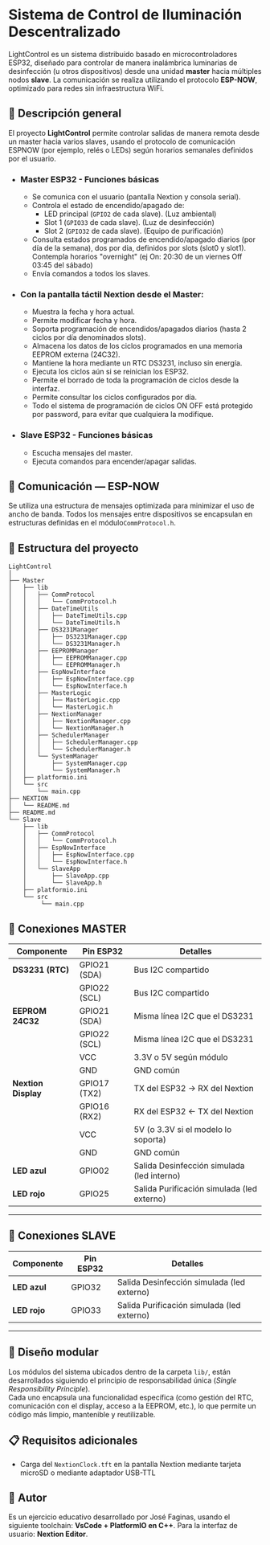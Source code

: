 # Sistema de Control de Iluminación Descentralizado

LightControl es un sistema distribuido basado en microcontroladores ESP32, diseñado para controlar de manera inalámbrica luminarias de desinfección (u otros dispositivos) desde una unidad **master** hacia múltiples nodos **slave**. La comunicación se realiza utilizando el protocolo **ESP-NOW**, optimizado para redes sin infraestructura WiFi.

## 📌 Descripción general

El proyecto **LightControl** permite controlar salidas de manera remota desde un master hacia varios slaves, usando el protocolo de comunicación ESPNOW (por ejemplo, relés o LEDs) según horarios semanales definidos por el usuario.

- ### **Master ESP32 - Funciones básicas**
  - Se comunica con el usuario (pantalla Nextion y consola serial).
  - Controla el estado de encendido/apagado de:
    - LED principal (`GPIO2` de cada slave). (Luz ambiental)
    - Slot 1 (`GPIO33` de cada slave). (Luz de desinfección)
    - Slot 2 (`GPIO32` de cada slave). (Equipo de purificación)
  - Consulta estados programados de encendido/apagado diarios (por día de la semana), dos por dia, definidos por slots (slot0 y slot1). Contempla horarios "overnight" (ej On: 20:30 de un viernes Off 03:45 del sábado)
  - Envía comandos a todos los slaves.

- ### **Con la pantalla táctil Nextion desde el Master:**
  - Muestra la fecha y hora actual.
  - Permite modificar fecha y hora.
  - Soporta programación de encendidos/apagados diarios (hasta 2 ciclos por día denominados slots).
  - Almacena los datos de los ciclos programados en una memoria EEPROM externa (24C32).
  - Mantiene la hora mediante un RTC DS3231, incluso sin energía.
  - Ejecuta los ciclos aún si se reinician los ESP32.
  - Permite el borrado de toda la programación de ciclos desde la interfaz.
  - Permite consultar los ciclos configurados por día.
  - Todo el sistema de programación de ciclos ON OFF está protegido por password, para evitar que cualquiera la modifique.

- ### **Slave ESP32 - Funciones básicas**
  - Escucha mensajes del master.
  - Ejecuta comandos para encender/apagar salidas.

## 📡 Comunicación — ESP-NOW

Se utiliza una estructura de mensajes optimizada para minimizar el uso de ancho de banda. Todos los mensajes entre dispositivos se encapsulan en estructuras definidas en el módulo`CommProtocol.h`.

## 📁 Estructura del proyecto
```text
LightControl
│ 
├── Master
│   ├── lib
│   │   ├── CommProtocol
│   │   │   └── CommProtocol.h
│   │   ├── DateTimeUtils
│   │   │   ├── DateTimeUtils.cpp
│   │   │   └── DateTimeUtils.h
│   │   ├── DS3231Manager
│   │   │   ├── DS3231Manager.cpp
│   │   │   └── DS3231Manager.h
│   │   ├── EEPROMManager
│   │   │   ├── EEPROMManager.cpp
│   │   │   └── EEPROMManager.h
│   │   ├── EspNowInterface
│   │   │   ├── EspNowInterface.cpp
│   │   │   └── EspNowInterface.h
│   │   ├── MasterLogic
│   │   │   ├── MasterLogic.cpp
│   │   │   └── MasterLogic.h
│   │   ├── NextionManager
│   │   │   ├── NextionManager.cpp
│   │   │   └── NextionManager.h
│   │   ├── SchedulerManager
│   │   │   ├── SchedulerManager.cpp
│   │   │   └── SchedulerManager.h
│   │   └── SystemManager
│   │       ├── SystemManager.cpp
│   │       └── SystemManager.h
│   ├── platformio.ini
│   └── src
│       └── main.cpp
├── NEXTION
│   └── README.md
├── README.md
└── Slave
    ├── lib
    │   ├── CommProtocol
    │   │   └── CommProtocol.h
    │   ├── EspNowInterface
    │   │   ├── EspNowInterface.cpp
    │   │   └── EspNowInterface.h
    │   └── SlaveApp
    │       ├── SlaveApp.cpp
    │       └── SlaveApp.h
    ├── platformio.ini
    └── src
         └── main.cpp
```

## 🔌 Conexiones MASTER

| Componente          | Pin ESP32       | Detalles                                 |
|---------------------|------------------|-------------------------------------------|
| **DS3231 (RTC)**    | GPIO21 (SDA)     | Bus I2C compartido                        |
|                     | GPIO22 (SCL)     | Bus I2C compartido                        |
| **EEPROM 24C32**    | GPIO21 (SDA)     | Misma línea I2C que el DS3231             |
|                     | GPIO22 (SCL)     | Misma línea I2C que el DS3231             |
|                     | VCC              | 3.3V o 5V según módulo                    |
|                     | GND              | GND común                                |
| **Nextion Display** | GPIO17 (TX2)     | TX del ESP32 → RX del Nextion             |
|                     | GPIO16 (RX2)     | RX del ESP32 ← TX del Nextion             |
|                     | VCC              | 5V (o 3.3V si el modelo lo soporta)       |
|                     | GND              | GND común                                |
| **LED azul**  | GPIO02            | Salida Desinfección  simulada (led interno)     |
| **LED rojo**  | GPIO25            | Salida Purificación simulada (led externo)|
---

## 🔌 Conexiones SLAVE
| Componente          | Pin ESP32       | Detalles                                 |
|---------------------|------------------|-------------------------------------------|
| **LED azul**  | GPIO32            | Salida Desinfección simulada (led externo)     |
| **LED rojo**  | GPIO33            | Salida Purificación simulada (led externo) |
---

## 🧱 Diseño modular

Los módulos del sistema ubicados dentro de la carpeta `lib/`, están desarrollados siguiendo el principio de responsabilidad única (*Single Responsibility Principle*).  
Cada uno encapsula una funcionalidad específica (como gestión del RTC, comunicación con el display, acceso a la EEPROM, etc.), lo que permite un código más limpio, mantenible y reutilizable.

## 📋 Requisitos adicionales

- Carga del `NextionClock.tft` en la pantalla Nextion mediante tarjeta microSD o mediante adaptador USB-TTL

## 👤 Autor

Es un ejercicio educativo desarrollado por José Faginas, usando el siguiente toolchain: **VsCode + PlatformIO en C++**. Para la interfaz de usuario: **Nextion Editor**. 

